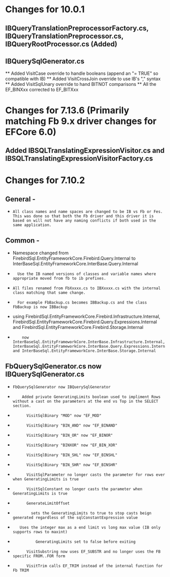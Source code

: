 # Changes for 10.0.1

## IBQueryTranslationPreprocessorFactory.cs, IBQueryTranslationPreprocessor.cs, IBQueryRootProcessor.cs (Added)

## IBQuerySqlGenerator.cs
** Added VisitCase override to handle booleans (append an "= TRUE" so compatible with IB)
** Added VisitCrossJoin override to use IB's "," syntax
** Added VisitSqlUnary override to hand BITNOT comparisons
** All the EF_BINXxx corrected to EF_BITXxx

# Changes for 7.13.6 (Primarily matching Fb 9.x driver changes for EFCore 6.0)

## Added IBSQLTranslatingExpressionVisitor.cs and IBSQLTranslatingExpressionVisitorFactory.cs



# Changes for 7.10.2 

##  General - 
*	  All class names and name spaces are changed to be IB vs Fb or Fes.  This was done so that both the Fb driver and this driver it is based on will not have any naming conflicts if both used in the same application.

##  Common -
*    Namespace changed from FirebirdSql.EntityFrameworkCore.Firebird.Query.Internal to InterBaseSql.EntityFrameworkCore.InterBase.Query.Internal
*		Use the IB named versions of classes and variable names where appropriate moved from fb to ib prefixes.
		
*	  All files renamed from FbXxxxx.cs to IBXxxxx.cs with the internal class matching that same change.  
*	    For example FbBackup.cs becomes IBBackup.cs and the class FbBackup is now IBBackup

*    using FirebirdSql.EntityFrameworkCore.Firebird.Infrastructure.Internal, FirebirdSql.EntityFrameworkCore.Firebird.Query.Expressions.Internal and FirebirdSql.EntityFrameworkCore.Firebird.Storage.Internal
*		  now InterBaseSql.EntityFrameworkCore.InterBase.Infrastructure.Internal, InterBaseSql.EntityFrameworkCore.InterBase.Query.Expressions.Internal and InterBaseSql.EntityFrameworkCore.InterBase.Storage.Internal
			
##	FbQuerySqlGenerator.cs now IBQuerySqlGenerator.cs
*	  FbQuerySqlGenerator now IBQuerySqlGenerator
*		  Added private GeneratingLimits boolean used to impliment Rows without a cast on the parameters at the end vs Top in the SELECT section.
*			VisitSqlBinary "MOD" now "EF_MOD"
*			VisitSqlBinary "BIN_AND" now "EF_BINAND"
*			VisitSqlBinary "BIN_OR" now "EF_BINOR"
*			VisitSqlBinary "BINXOR" now "EF_BIN_XOR"
*			VisitSqlBinary "BIN_SHL" now "EF_BINSHL"
*			VisitSqlBinary "BIN_SHR" now "EF_BINSHR"
*			VisitSqlParameter no longer casts the parameter for rows ever when GeneratingLimits is true 
*			VisitSqlConstant no longer casts the parameter when GeneratingLimits is true 
*			GenerateLimitOffset 
*			  sets the GeneratingLimits to true to stop casts beign generated regardless of the sqlConstantExpression value
*        Uses the integer max as a end limit vs long max value (IB only supports rows to maxint)
*				GeneratingLimits set to false before exiting
*			VisitSubstring now uses EF_SUBSTR and no longer uses the FB specific FROM..FOR form
*			VisitTrim calls EF_TRIM instead of the internal function for Fb TRIM
			
			
